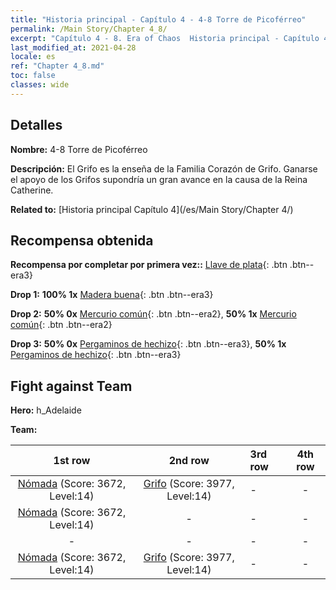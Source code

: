```yaml
---
title: "Historia principal - Capítulo 4 - 4-8 Torre de Picoférreo"
permalink: /Main Story/Chapter 4_8/
excerpt: "Capítulo 4 - 8. Era of Chaos  Historia principal - Capítulo 4_8. 4-8 Torre de Picoférreo"
last_modified_at: 2021-04-28
locale: es
ref: "Chapter 4_8.md"
toc: false
classes: wide
---
```


## Detalles

 **Nombre:** 4-8 Torre de Picoférreo

 **Descripción:** El Grifo es la enseña de la Familia Corazón de Grifo. Ganarse el apoyo de los Grifos supondría un gran avance en la causa de la Reina Catherine.

 **Related to:** [Historia principal Capítulo 4](/es/Main Story/Chapter 4/)

## Recompensa obtenida

 **Recompensa por completar por primera vez::** [Llave de plata](/ItemsES/con_693/){: .btn .btn--era3}

 **Drop 1:** **100% 1x** [Madera buena](/ItemsES/mat_13/){: .btn .btn--era3}

 **Drop 2:** **50% 0x** [Mercurio común](/ItemsES/mat_8/){: .btn .btn--era2}, **50% 1x** [Mercurio común](/ItemsES/mat_8/){: .btn .btn--era2}

 **Drop 3:** **50% 0x** [Pergaminos de hechizo](/ItemsES/con_694/){: .btn .btn--era3}, **50% 1x** [Pergaminos de hechizo](/ItemsES/con_694/){: .btn .btn--era3}


## Fight against Team
 **Hero:** h_Adelaide

 **Team:**


  | 1st row | 2nd row | 3rd row | 4th row |
  |:----:|:----:|:----|:----:|
  | [Nómada](/es/units/Nomad/) (Score: 3672, Level:14)  | [Grifo](/es/units/Griffin/) (Score: 3977, Level:14)  | - | - |
  | [Nómada](/es/units/Nomad/) (Score: 3672, Level:14)  | - | - | - |
  | - | - | - | - |
  | [Nómada](/es/units/Nomad/) (Score: 3672, Level:14)  | [Grifo](/es/units/Griffin/) (Score: 3977, Level:14)  | - | - |


